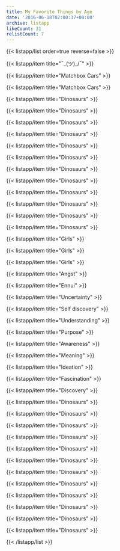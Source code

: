 ```yaml
---
title: My Favorite Things by Age
date: '2016-06-18T02:00:37+00:00'
archive: listapp
likeCount: 31
relistCount: 7
---
```


<!--more-->

{{< listapp/list order=true reverse=false >}}

   {{< listapp/item title="¯\_(ツ)_/¯" >}}

   {{< listapp/item title="Matchbox Cars" >}}

   {{< listapp/item title="Matchbox Cars" >}}

   {{< listapp/item title="Dinosaurs" >}}

   {{< listapp/item title="Dinosaurs" >}}

   {{< listapp/item title="Dinosaurs" >}}

   {{< listapp/item title="Dinosaurs" >}}

   {{< listapp/item title="Dinosaurs" >}}

   {{< listapp/item title="Dinosaurs" >}}

   {{< listapp/item title="Dinosaurs" >}}

   {{< listapp/item title="Dinosaurs" >}}

   {{< listapp/item title="Dinosaurs" >}}

   {{< listapp/item title="Dinosaurs" >}}

   {{< listapp/item title="Dinosaurs" >}}

   {{< listapp/item title="Dinosaurs" >}}

   {{< listapp/item title="Girls" >}}

   {{< listapp/item title="Girls" >}}

   {{< listapp/item title="Girls" >}}

   {{< listapp/item title="Angst" >}}

   {{< listapp/item title="Ennui" >}}

   {{< listapp/item title="Uncertainty" >}}

   {{< listapp/item title="Self discovery" >}}

   {{< listapp/item title="Understanding" >}}

   {{< listapp/item title="Purpose" >}}

   {{< listapp/item title="Awareness" >}}

   {{< listapp/item title="Meaning" >}}

   {{< listapp/item title="Ideation" >}}

   {{< listapp/item title="Fascination" >}}

   {{< listapp/item title="Discovery" >}}

   {{< listapp/item title="Dinosaurs" >}}

   {{< listapp/item title="Dinosaurs" >}}

   {{< listapp/item title="Dinosaurs" >}}

   {{< listapp/item title="Dinosaurs" >}}

   {{< listapp/item title="Dinosaurs" >}}

   {{< listapp/item title="Dinosaurs" >}}

   {{< listapp/item title="Dinosaurs" >}}

   {{< listapp/item title="Dinosaurs" >}}

   {{< listapp/item title="Dinosaurs" >}}

   {{< listapp/item title="Dinosaurs" >}}

   {{< listapp/item title="Dinosaurs" >}}

   {{< listapp/item title="Dinosaurs" >}}

{{< /listapp/list >}}
